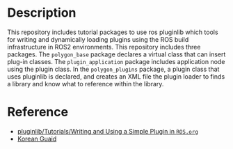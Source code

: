 # Description
This repository includes tutorial packages to use ros pluginlib which tools for writing and dynamically loading plugins using the ROS build infrastructure in ROS2 environments. This repository includes three packages. The `polygon_base` package declares a virtual class that can insert plug-in classes. The `plugin_application` package includes application node using the plugin class. In the `polygon_plugins` package, a plugin class that uses pluginlib is declared, and creates an XML file the plugin loader to finds a library and know what to reference within the library.

# Reference
- [pluginlib/Tutorials/Writing and Using a Simple Plugin in ``ROS.org``](http://wiki.ros.org/pluginlib/Tutorials/Writing%20and%20Using%20a%20Simple%20Plugin)
- [Korean Guaid](ros2_pluginlib_tutorial.md)
